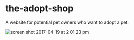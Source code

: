 # the-adopt-shop
A website for potential pet owners who want to adopt a pet.

![screen shot 2017-04-19 at 2 01 23 pm](https://cloud.githubusercontent.com/assets/26068989/25202032/b8179e30-2508-11e7-9c34-8e8bc499ce3b.png)
